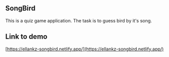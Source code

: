 ## SongBird

This is a quiz game application. The task is to guess bird by it's song.

## Link to demo

[https://ellankz-songbird.netlify.app/](https://ellankz-songbird.netlify.app/)
